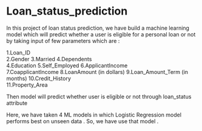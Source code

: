 # Loan_status_prediction

In this project of loan status prediction, we have build a machine learning model which will predict whether a user is eligible for a personal loan or not by taking input of few parameters which are :

1.Loan_ID	
2.Gender
3.Married
4.Dependents	
4.Education	
5.Self_Employed	
6.ApplicantIncome	
7.CoapplicantIncome	
8.LoanAmount	(in dollars)
9.Loan_Amount_Term	(in months)
10.Credit_History	
11.Property_Area	

Then model will predict whether user is eligible or not through loan_status attribute

Here, we have taken 4 ML models in which Logistic Regression model performs best on unseen data . So, we have use that model .
